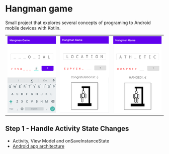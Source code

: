 # Hangman game
Small project that explores several concepts of   programing to Android mobile devices with Kotlin.

<table style="width:100%">
  <tr>
    <th><img src=".\readme.resources\guess.png" alt="Hangman, guess word"/></th>
    <th><img src=".\readme.resources\congratulations.png" alt="Hangman, congratulations"/></th>
    <th><img src=".\readme.resources\hanged.png" alt="Hangman, hanged, you lost"/></th>
  </tr>
</table>

## Step 1 - Handle Activity State Changes
* Activity, View Model and onSaveInstanceState
* [Android app architecture](https://developer.android.com/jetpack/guide#recommended-app-arch)
